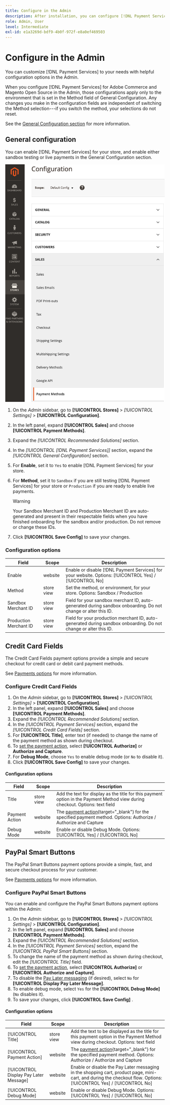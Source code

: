 ```yaml
---
title: Configure in the Admin
description: After installation, you can configure [!DNL Payment Services] in the Admin.
role: Admin, User
level: Intermediate
exl-id: e1a3269d-bdf9-4b0f-972f-e8a0ef469503
---
```

# Configure in the Admin

You can customize [!DNL Payment Services] to your needs with helpful configuration options in the Admin.

When you configure [!DNL Payment Services] for Adobe Commerce and Magento Open Source in the Admin, those configurations apply only to the environment that is set in the Method field of General Configuration. Any changes you make in the configuration fields are independent of switching the Method selection---if you switch the method, your selections do not reset.

See the [General Configuration section](#general-configuration) for more information.

## General configuration

You can enable [!DNL Payment Services] for your store, and enable either sandbox testing or live payments in the General Configuration section.

![Methods view](assets/methods-view.png)

1. On the _Admin_ sidebar, go to **[!UICONTROL Stores]** > _[!UICONTROL Settings]_ > **[!UICONTROL Configuration]**.
1. In the left panel, expand **[!UICONTROL Sales]** and choose **[!UICONTROL Payment Methods]**.
1. Expand the _[!UICONTROL Recommended Solutions]_ section.
1. In the _[!UICONTROL [!DNL Payment Services]]_ section, expand the _[!UICONTROL General Configuration]_ section.
1. For **Enable**, set it to `Yes` to enable [!DNL Payment Services] for your store.
1. For **Method**, set it to `Sandbox` if you are still testing [!DNL Payment Services] for your store or `Production` if you are ready to enable live payments.

   >[!WARNING]
   >
   >Your Sandbox Merchant ID and Production Merchant ID are auto-generated and present in their respectable fields when you have finished onboarding for the sandbox and/or production. Do not remove or change these IDs.

1. Click **[!UICONTROL Save Config]** to save your changes.

### Configuration options

| Field | Scope | Description |
|---|---|---|
| Enable | website | Enable or disable [!DNL Payment Services] for your website. Options: [!UICONTROL Yes] / [!UICONTROL No] |
| Method | store view | Set the method, or environment, for your store. Options: Sandbox / Production |
| Sandbox Merchant ID | store view | Field for your sandbox merchant ID, auto-generated during sandbox onboarding. Do not change or alter this ID. |
| Production Merchant ID | store view | Field for your production merchant ID, auto-generated during sandbox onboarding. Do not change or alter this ID. |

## Credit Card Fields

The Credit Card Fields payment options provide a simple and secure checkout for credit card or debit card payment methods.

See [Payments options](payments-options.md#paypal-smart-buttons) for more information.

### Configure Credit Card Fields

1. On the _Admin_ sidebar, go to **[!UICONTROL Stores]** > _[!UICONTROL Settings]_ > **[!UICONTROL Configuration]**.
1. In the left panel, expand **[!UICONTROL Sales]** and choose **[!UICONTROL Payment Methods]**.
1. Expand the _[!UICONTROL Recommended Solutions]_ section.
1. In the _[!UICONTROL Payment Services]_ section, expand the _[!UICONTROL Credit Card Fields]_ section.
1. For **[!UICONTROL Title]**, enter text (if needed) to change the name of the payment method as shown during checkout.
1. To [set the payment action](production.md#set-payment-services-as-payment-method), select **[!UICONTROL Authorize]** or **Authorize and Capture**.
1. For **Debug Mode**, choose `Yes` to enable debug mode (or `No` to disable it).
1. Click **[!UICONTROL Save Config]** to save your changes.

#### Configuration options

| Field | Scope | Description |
|---|---|---|
| Title | store view | Add the text for display as the title for this payment option in the Payment Method view during checkout. Options: text field |
| Payment Action | website | The [payment action](https://docs.magento.com/user-guide/configuration/sales/payment-methods.html#payment-actions){target="_blank"} for the specified payment method. Options: Authorize / Authorize and Capture |
| Debug Mode | website | Enable or disable Debug Mode. Options: [!UICONTROL Yes] / [!UICONTROL No] |

## PayPal Smart Buttons

The PayPal Smart Buttons payment options provide a simple, fast, and secure checkout process for your customer.

See [Payments options](payments-options.md#paypal-smart-buttons) for more information.

### Configure PayPal Smart Buttons

You can enable and configure the PayPal Smart Buttons payment options within the Admin:

1. On the _Admin_ sidebar, go to **[!UICONTROL Stores]** > _[!UICONTROL Settings]_ > **[!UICONTROL Configuration]**.
1. In the left panel, expand **[!UICONTROL Sales]** and choose **[!UICONTROL Payment Methods]**.
1. Expand the _[!UICONTROL Recommended Solutions]_ section.
1. In the _[!UICONTROL Payment Services]_ section, expand the _[!UICONTROL PayPal Smart Buttons]_ section.
1. To change the name of the payment method as shown during checkout, edit the _[!UICONTROL Title]_ field.
1. To [set the payment action](production.md#set-payment-services-as-payment-method), select **[!UICONTROL Authorize]** or **[!UICONTROL Authorize and Capture]**.
1. To disable the [Pay Later messaging](payments-options.md#pay-later-button) (if desired), select `No` for **[!UICONTROL Display Pay Later Message]**.
1. To enable debug mode, select `Yes` for the **[!UICONTROL Debug Mode]** (`No` disables it).
1. To save your changes, click **[!UICONTROL Save Config]** .

#### Configuration options

| Field | Scope | Description |
|---|---|---|
| [!UICONTROL Title] | store view | Add the text to be displayed as the title for this payment option in the Payment Method view during checkout. Options: text field |
| [!UICONTROL Payment Action] | website | The [payment action](https://docs.magento.com/user-guide/configuration/sales/payment-methods.html#payment-actions){target="_blank"} for the specified payment method. Options: Authorize / Authorize and Capture |
| [!UICONTROL Display Pay Later Message] | website | Enable or disable the Pay Later messaging in the shopping cart, product page, mini-cart, and during the checkout flow. Options: [!UICONTROL Yes] / [!UICONTROL No] |
| [!UICONTROL Debug Mode] | website | Enable or disable Debug Mode. Options: [!UICONTROL Yes] / [!UICONTROL No] |
